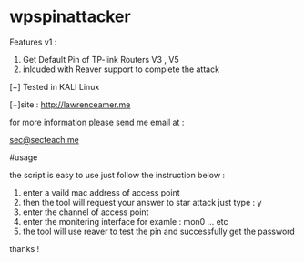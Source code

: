 # wpspinattacker


Features v1 : 

1. Get Default Pin of TP-link Routers V3 , V5 
2. inlcuded with Reaver support to complete the attack 

[+] Tested in KALI Linux 


[+]site : http://lawrenceamer.me  


for more information please send me email at : 

sec@secteach.me 


#usage 

the script is easy to use just follow the instruction below : 

1. enter a vaild mac address of access point 
2. then the tool will request your answer to star attack just type : y 
3. enter the channel of access point 
4. enter the monitering interface for examle : mon0 ... etc 
5. the tool will use reaver to test the pin and successfully get the password 

thanks !
